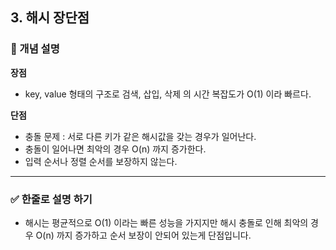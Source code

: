## 3. 해시 장단점

### 🧠 개념 설명

**장점**
- key, value 형태의 구조로 검색, 삽입, 삭제 의 시간 복잡도가 O(1) 이라 빠르다.



**단점**

- 충돌 문제 : 서로 다른 키가 같은 해시값을 갖는 경우가 일어난다.
- 충돌이 일어나면 최악의 경우 O(n) 까지 증가한다. 
- 입력 순서나 정렬 순서를 보장하지 않는다.

---
### ✅ 한줄로 설명 하기

- 해시는 평균적으로 O(1) 이라는 빠른 성능을 가지지만 해시 충돌로 인해 최악의 경우 O(n) 까지 증가하고 순서 보장이 안되어 있는게 단점입니다.
